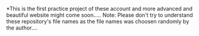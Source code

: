 *This is the first practice project of these account and more advanced and beautiful website might come soon.....
Note: Please don't try to understand these repository's file names as the file names was choosen randomly by the author....
